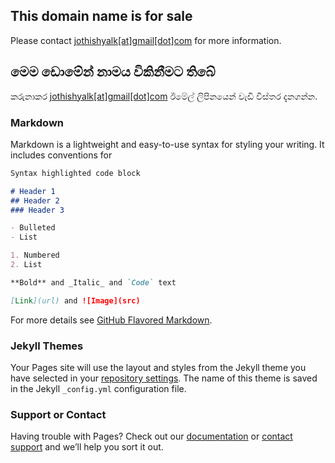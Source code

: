 ## This domain name is for sale

Please contact [jothishyalk[at]gmail[dot]com](mailto:jothishyalk@gmail.com) for more information.

## මෙම ඩොමේන් නාමය විකිනීමට තිබේ 

කරුනාකර [jothishyalk[at]gmail[dot]com](mailto:jothishyalk@gmail.com) ඊමේල් ලිපිනයෙන් වැඩි විස්තර දැනගන්න. 

### Markdown

Markdown is a lightweight and easy-to-use syntax for styling your writing. It includes conventions for

```markdown
Syntax highlighted code block

# Header 1
## Header 2
### Header 3

- Bulleted
- List

1. Numbered
2. List

**Bold** and _Italic_ and `Code` text

[Link](url) and ![Image](src)
```

For more details see [GitHub Flavored Markdown](https://guides.github.com/features/mastering-markdown/).

### Jekyll Themes

Your Pages site will use the layout and styles from the Jekyll theme you have selected in your [repository settings](https://github.com/jothishyalk/jothishya.lk/settings). The name of this theme is saved in the Jekyll `_config.yml` configuration file.

### Support or Contact

Having trouble with Pages? Check out our [documentation](https://help.github.com/categories/github-pages-basics/) or [contact support](https://github.com/contact) and we’ll help you sort it out.
